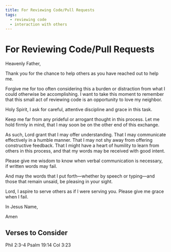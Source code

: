 ```yaml
---
title: For Reviewing Code/Pull Requests
tags:
  - reviewing code
  - interaction with others
---
```


# For Reviewing Code/Pull Requests

Heavenly Father,

Thank you for the chance to help others as you have reached out to help me.

Forgive me for too often considering this a burden or distraction from what I could otherwise be accomplishing.
I want to take this moment to remember that this small act of reviewing code is an opportunity to love my neighbor.

Holy Spirit, I ask for careful, attentive discipline and grace in this task.

Keep me far from any prideful or arrogant thought in this process.
Let me hold firmly in mind, that I may soon be on the other end of this exchange.

As such, Lord grant that I may offer understanding.
That I may communicate effectively in a humble manner.
That I may not shy away from offering constructive feedback.
That I might have a heart of humility to learn from others in this process, and that my words may be received with good intent.

Please give me wisdom to know when verbal communication is necessary, if written words may fail.

And may the words that I put forth—whether by speech or typing—and those that remain unsaid, be pleasing in your sight.

Lord, I aspire to serve others as if I were serving you. Please give me grace when I fail.

In Jesus Name,

Amen

## Verses to Consider

Phil 2:3-4
Psalm 19:14
Col 3:23
